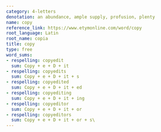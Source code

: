 ```yaml
---
category: 4-letters
denotation: an abundance, ample supply, profusion, plenty
name: copy
reference_link: https://www.etymonline.com/word/copy
root_language: Latin
root_name: copia
title: copy
type: free
word_sums:
- respelling: copyedit
  sum: Copy + e + D + it
- respelling: copyedits
  sum: Copy + e + D + it + s
- respelling: copyedited
  sum: Copy + e + D + it + ed
- respelling: copyediting
  sum: Copy + e + D + it + ing
- respelling: copyeditor
  sum: Copy + e + D + it + or
- respelling: copyeditors
  sum: Copy + e + D + it + or + s\
---
```

